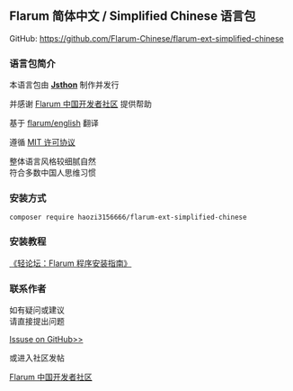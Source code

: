 ## Flarum 简体中文 / Simplified Chinese 语言包

GitHub: https://github.com/Flarum-Chinese/flarum-ext-simplified-chinese

### 语言包简介

本语言包由 **[Jsthon](https://jsthon.com/)** 制作并发行

并感谢 [Flarum 中国开发者社区](http://flarum.org.cn) 提供帮助

基于 [flarum/english](https://github.com/flarum/flarum-ext-english) 翻译

遵循 [MIT 许可协议](http://opensource.org/licenses/mit-license.php)

整体语言风格较细腻自然  
符合多数中国人思维习惯


### 安装方式

    composer require haozi3156666/flarum-ext-simplified-chinese


### 安装教程

[《轻论坛：Flarum 程序安装指南》](https://jsthon.com/flarum-installation-guide/)

### 联系作者
如有疑问或建议  
请直接提出问题  

[Issuse on GitHub>>](https://github.com/Flarum-Chinese/flarum-ext-simplified-chinese/issues)  

或进入社区发帖

[Flarum 中国开发者社区](http://discuss.flarum.org.cn)
